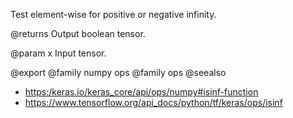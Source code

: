 Test element-wise for positive or negative infinity.

@returns
    Output boolean tensor.

@param x
Input tensor.

@export
@family numpy ops
@family ops
@seealso
+ <https:/keras.io/keras_core/api/ops/numpy#isinf-function>
+ <https://www.tensorflow.org/api_docs/python/tf/keras/ops/isinf>
